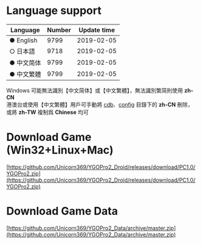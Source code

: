 # Language support

| Language   | Number | Update time |
| ---------- | ------ | ----------- |
| ● English  |  9799  | 2019-02-05  |
| ○ 日本語   |  9718  | 2019-02-05  |
| ● 中文简体 |  9799  | 2019-02-05  |
| ● 中文繁體 |  9799  | 2019-02-05  |

Windows 可能無法識別【中文简体】或【中文繁體】，無法識別繁简則使用 **zh-CN**<br/>
港澳台或使用【中文繁體】用戶可手動將 [cdb](https://github.com/Unicorn369/YGOPro2_Data/tree/master/cdb)、[config](https://github.com/Unicorn369/YGOPro2_Data/tree/master/config) 目錄下的 **zh-CN** 刪除，或將 **zh-TW** 複制爲 **Chinese** 均可


# Download Game (Win32+Linux+Mac)

[https://github.com/Unicorn369/YGOPro2_Droid/releases/download/PC1.0/YGOPro2.zip](https://github.com/Unicorn369/YGOPro2_Droid/releases/download/PC1.0/YGOPro2.zip)


# Download Game Data

[https://github.com/Unicorn369/YGOPro2_Data/archive/master.zip](https://github.com/Unicorn369/YGOPro2_Data/archive/master.zip)


